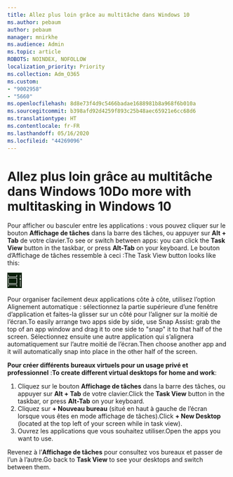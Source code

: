 ```yaml
---
title: Allez plus loin grâce au multitâche dans Windows 10
ms.author: pebaum
author: pebaum
manager: mnirkhe
ms.audience: Admin
ms.topic: article
ROBOTS: NOINDEX, NOFOLLOW
localization_priority: Priority
ms.collection: Adm_O365
ms.custom:
- "9002958"
- "5660"
ms.openlocfilehash: 8d8e73f4d9c5466badae1688981b8a968f6b010a
ms.sourcegitcommit: b398afd92d4259f893c25b48aec65921e6cc68d6
ms.translationtype: HT
ms.contentlocale: fr-FR
ms.lasthandoff: 05/16/2020
ms.locfileid: "44269096"
---
```

# <a name="do-more-with-multitasking-in-windows-10"></a><span data-ttu-id="eed83-102">Allez plus loin grâce au multitâche dans Windows 10</span><span class="sxs-lookup"><span data-stu-id="eed83-102">Do more with multitasking in Windows 10</span></span>

<span data-ttu-id="eed83-103">Pour afficher ou basculer entre les applications : vous pouvez cliquer sur le bouton **Affichage de tâches** dans la barre des tâches, ou appuyer sur **Alt + Tab** de votre clavier.</span><span class="sxs-lookup"><span data-stu-id="eed83-103">To see or switch between apps: you can click the **Task View** button in the taskbar, or press **Alt-Tab** on your keyboard.</span></span> <span data-ttu-id="eed83-104">Le bouton d’Affichage de tâches ressemble à ceci :</span><span class="sxs-lookup"><span data-stu-id="eed83-104">The Task View button looks like this:</span></span>

![Bouton Affichage de tâches](media/task-view.png)

<span data-ttu-id="eed83-106">Pour organiser facilement deux applications côte à côte, utilisez l’option Alignement automatique : sélectionnez la partie supérieure d’une fenêtre d’application et faites-la glisser sur un côté pour l’aligner sur la moitié de l’écran.</span><span class="sxs-lookup"><span data-stu-id="eed83-106">To easily arrange two apps side by side, use Snap Assist: grab the top of an app window and drag it to one side to "snap" it to that half of the screen.</span></span> <span data-ttu-id="eed83-107">Sélectionnez ensuite une autre application qui s’alignera automatiquement sur l’autre moitié de l’écran.</span><span class="sxs-lookup"><span data-stu-id="eed83-107">Then choose another app and it will automatically snap into place in the other half of the screen.</span></span>

<span data-ttu-id="eed83-108">**Pour créer différents bureaux virtuels pour un usage privé et professionnel** :</span><span class="sxs-lookup"><span data-stu-id="eed83-108">**To create different virtual desktops for home and work**:</span></span>

1. <span data-ttu-id="eed83-109">Cliquez sur le bouton **Affichage de tâches** dans la barre des tâches, ou appuyer sur **Alt + Tab** de votre clavier.</span><span class="sxs-lookup"><span data-stu-id="eed83-109">Click the **Task View** button in the taskbar, or press **Alt-Tab** on your keyboard.</span></span>
2. <span data-ttu-id="eed83-110">Cliquez sur **+ Nouveau bureau** (situé en haut à gauche de l’écran lorsque vous êtes en mode affichage de tâches).</span><span class="sxs-lookup"><span data-stu-id="eed83-110">Click **+ New Desktop** (located at the top left of your screen while in task view).</span></span>
3. <span data-ttu-id="eed83-111">Ouvrez les applications que vous souhaitez utiliser.</span><span class="sxs-lookup"><span data-stu-id="eed83-111">Open the apps you want to use.</span></span> 

<span data-ttu-id="eed83-112">Revenez à l’**Affichage de tâches** pour consultez vos bureaux et passer de l’un à l’autre.</span><span class="sxs-lookup"><span data-stu-id="eed83-112">Go back to **Task View** to see your desktops and switch between them.</span></span>
